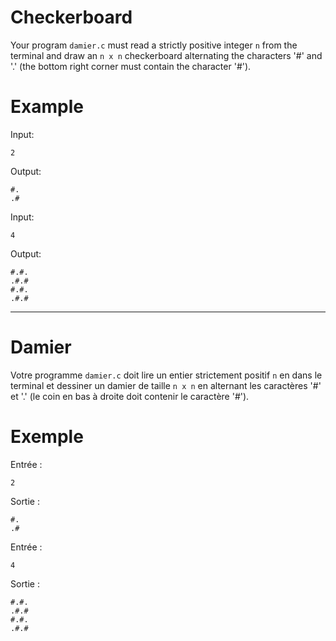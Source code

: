# Checkerboard

Your program `damier.c` must read a strictly positive integer `n` from the terminal and draw an `n x n` checkerboard alternating the characters '#' and '.' (the bottom right corner must contain the character '#').

# Example

Input:
```
2
```
Output:
```
#.
.#
```

Input:
```
4
```
Output:
```
#.#.
.#.#
#.#.
.#.#
```

--- 

# Damier

Votre programme `damier.c` doit lire un entier strictement positif `n` en dans le terminal et dessiner un damier de taille `n x n` en alternant les caractères '#' et '.' (le coin en bas à droite doit contenir le caractère '#').

# Exemple


Entrée :
```
2
```
Sortie :
```
#.
.#
```

Entrée :
```
4
```
Sortie :
```
#.#.
.#.#
#.#.
.#.#
```
